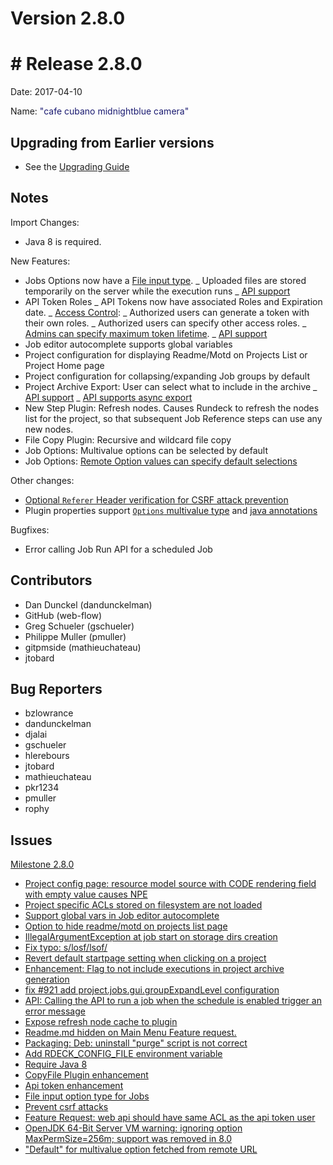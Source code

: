 # Version 2.8.0



# # Release 2.8.0

Date: 2017-04-10

Name: <span style="color: MidnightBlue"><span class="glyphicon glyphicon-camera"></span> "cafe cubano midnightblue camera"</span>

## Upgrading from Earlier versions

- See the [Upgrading Guide](/upgrading/upgrading.md)

## Notes

Import Changes:

- Java 8 is required.

New Features:

- Jobs Options now have a [File input type](/manual/04-jobs.md#file-option-type).
  _ Uploaded files are stored temporarily on the server while the execution runs
  _ [API support](/api/rundeck-api.md#upload-a-file-for-a-job-option)
- API Token Roles
  _ API Tokens now have associated Roles and Expiration date.
  _ [Access Control](/administration/security/authorization.md#api-token-authorization-roles):
  _ Authorized users can generate a token with their own roles.
  _ Authorized users can specify other access roles.
  _ [Admins can specify maximum token lifetime](/administration/configuration/config-file-reference.md#security).
  _ [API support](/api/rundeck-api.md#authentication-tokens)
- Job editor autocomplete supports global variables
- Project configuration for displaying Readme/Motd on Projects List or Project Home page
- Project configuration for collapsing/expanding Job groups by default
- Project Archive Export: User can select what to include in the archive
  _ [API support](/api/rundeck-api.md#project-archive-export)
  _ [API supports async export](/api/rundeck-api.md#project-archive-export-async)
- New Step Plugin: Refresh nodes. Causes Rundeck to refresh the nodes list for the project, so that subsequent Job Reference steps can use any new nodes.
- File Copy Plugin: Recursive and wildcard file copy
- Job Options: Multivalue options can be selected by default
- Job Options: [Remote Option values can specify default selections](/manual/04-jobs.md#json-format)

Other changes:

- [Optional `Referer` Header verification for CSRF attack prevention](/administration/configuration/config-file-reference.md#security)
- Plugin properties support [`Options` multivalue type](/developer/01-plugin-development.md#plugin-properties) and [java annotations](http://rundeck.org/docs/developer/plugin-annotations.html#plugin-properties)

Bugfixes:

- Error calling Job Run API for a scheduled Job

## Contributors

- Dan Dunckel (dandunckelman)
- GitHub (web-flow)
- Greg Schueler (gschueler)
- Philippe Muller (pmuller)
- gitpmside (mathieuchateau)
- jtobard

## Bug Reporters

- bzlowrance
- dandunckelman
- djalai
- gschueler
- hlerebours
- jtobard
- mathieuchateau
- pkr1234
- pmuller
- rophy

## Issues

[Milestone 2.8.0](https://github.com/rundeck/rundeck/milestone/52)

- [Project config page: resource model source with CODE rendering field with empty value causes NPE](https://github.com/rundeck/rundeck/issues/2413)
- [Project specific ACLs stored on filesystem are not loaded](https://github.com/rundeck/rundeck/issues/2408)
- [Support global vars in Job editor autocomplete](https://github.com/rundeck/rundeck/issues/2407)
- [Option to hide readme/motd on projects list page](https://github.com/rundeck/rundeck/issues/2404)
- [IllegalArgumentException at job start on storage dirs creation](https://github.com/rundeck/rundeck/issues/2400)
- [Fix typo: s/losf/lsof/](https://github.com/rundeck/rundeck/pull/2398)
- [Revert default startpage setting when clicking on a project](https://github.com/rundeck/rundeck/issues/2395)
- [Enhancement: Flag to not include executions in project archive generation](https://github.com/rundeck/rundeck/issues/2394)
- [fix #921 add project.jobs.gui.groupExpandLevel configuration](https://github.com/rundeck/rundeck/pull/2392)
- [API: Calling the API to run a job when the schedule is enabled trigger an error message](https://github.com/rundeck/rundeck/issues/2389)
- [Expose refresh node cache to plugin](https://github.com/rundeck/rundeck/pull/2380)
- [Readme.md hidden on Main Menu Feature request.](https://github.com/rundeck/rundeck/issues/2377)
- [Packaging: Deb: uninstall "purge" script is not correct](https://github.com/rundeck/rundeck/issues/2370)
- [Add RDECK_CONFIG_FILE environment variable](https://github.com/rundeck/rundeck/pull/2368)
- [Require Java 8](https://github.com/rundeck/rundeck/issues/2365)
- [CopyFile Plugin enhancement](https://github.com/rundeck/rundeck/pull/2359)
- [Api token enhancement](https://github.com/rundeck/rundeck/pull/2358)
- [File input option type for Jobs](https://github.com/rundeck/rundeck/pull/2351)
- [Prevent csrf attacks](https://github.com/rundeck/rundeck/pull/2236)
- [Feature Request: web api should have same ACL as the api token user](https://github.com/rundeck/rundeck/issues/1550)
- [OpenJDK 64-Bit Server VM warning: ignoring option MaxPermSize=256m; support was removed in 8.0](https://github.com/rundeck/rundeck/issues/1367)
- ["Default" for multivalue option fetched from remote URL](https://github.com/rundeck/rundeck/issues/1189)
